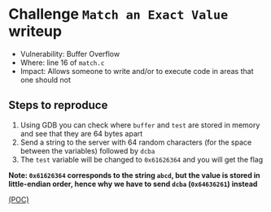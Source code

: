 # Challenge `Match an Exact Value` writeup

- Vulnerability: Buffer Overflow
- Where: line 16 of `match.c`
- Impact: Allows someone to write and/or to execute code in areas that one should not

## Steps to reproduce

1. Using GDB you can check where `buffer` and `test` are stored in memory and see that they are 64 bytes apart
2. Send a string to the server with 64 random characters (for the space between the variables) followed by `dcba`
3. The `test` variable will be changed to `0x61626364` and you will get the flag

__Note: `0x61626364` corresponds to the string `abcd`, but the value is stored in little-endian order, hence why we have to send `dcba` (`0x64636261`) instead__

[(POC)](pocs/match_an_exact_value_poc.py)
